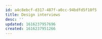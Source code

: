 ```yaml
---
id: a4c8ebcf-d317-487f-a0cc-94bdfd5f10f5
title: Design interviews
desc: ''
updated: 1616237957696
created: 1616237951266
---
```

